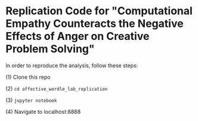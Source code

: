 # Replication Code for "Computational Empathy Counteracts the Negative Effects of Anger on Creative Problem Solving"

In order to reproduce the analysis, follow these steps:

(1) Clone this repo

(2) `cd affective_wordle_lab_replication`

(3) `jupyter notebook`

(4) Navigate to localhost:8888


